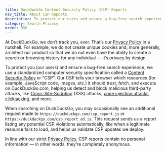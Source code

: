 ```yaml
---
title: DuckDuckGo Content Security Policy (CSP) Reports
nav_title: About CSP Reports
description: To protect our users and ensure a bug-free search experience, DuckDuckGo uses a security specification called a Content Security Policy.
category: Search Privacy
order: 550
---
```


At DuckDuckGo, we don’t track you, ever. That’s our [Privacy Policy](https://duckduckgo.com/privacy) in a nutshell. For example, we do not create unique cookies and, more generally, architect our product so that we do not even have the ability to create a search or browsing history for any individual — it’s privacy by design.

To protect you (our users) and ensure a bug-free search experience, we use a standardized computer security specification called a [Content Security Policy](https://en.wikipedia.org/wiki/Content_Security_Policy) or "CSP". Our CSP tells your browser which resources (for example, JavaScript code, images, etc.) it should trust, fetch, and execute on DuckDuckGo.com, helping us detect and block malicious third-party attacks, like [Cross-Site-Scripting](https://en.wikipedia.org/wiki/Cross-site_scripting) (XSS) attacks, [code injection attacks](https://en.wikipedia.org/wiki/Code_injection), [clickjacking](https://en.wikipedia.org/wiki/Clickjacking), and more.

When searching on DuckDuckGo, you may occasionally see an additional request made to `https://duckduckgo.com/csp_report.js` or `https://duckduckgo.com/csp_report_ed.js`. This request sends us a report listing any potential CSP violations automatically, like when a legitimate resource fails to load, and helps us validate CSP updates we deploy.

In line with our strict [Privacy Policy](https://duckduckgo.com/privacy), CSP reports contain no personal information — in other words, they're completely anonymous.
